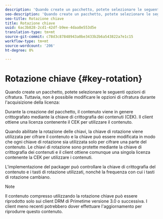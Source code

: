 ```yaml
---
description: 'Quando create un pacchetto, potete selezionare le seguenti opzioni di cifratura. Tuttavia, non è possibile modificare le opzioni di cifratura durante l''acquisizione della licenza '
seo-description: 'Quando create un pacchetto, potete selezionare le seguenti opzioni di cifratura. Tuttavia, non è possibile modificare le opzioni di cifratura durante l''acquisizione della licenza '
seo-title: Rotazione chiave
title: Rotazione chiave
uuid: 6ac3b828-2cd1-42df-b9ee-4daa8e553d5e
translation-type: tm+mt
source-git-commit: c78d3c87848943a0be3433b2b6a543822a7e1c15
workflow-type: tm+mt
source-wordcount: '206'
ht-degree: 0%

---
```



# Rotazione chiave {#key-rotation}

Quando create un pacchetto, potete selezionare le seguenti opzioni di cifratura. Tuttavia, non è possibile modificare le opzioni di cifratura durante l&#39;acquisizione della licenza:

Durante la creazione del pacchetto, il contenuto viene in genere crittografato mediante la chiave di crittografia dei contenuti (CEK). Il client ottiene una licenza contenente il CEK per utilizzare il contenuto.

Quando abilitate la rotazione delle chiavi, la chiave di rotazione viene utilizzata per cifrare il contenuto e la chiave può essere modificata in modo che ogni chiave di rotazione sia utilizzata solo per cifrare una parte del contenuto. Le chiavi di rotazione sono protette mediante la chiave di crittografia dei contenuti e il client ottiene comunque una singola licenza contenente la CEK per utilizzare i contenuti.

L’implementazione del packager può controllare la chiave di crittografia del contenuto e i tasti di rotazione utilizzati, nonché la frequenza con cui i tasti di rotazione cambiano.

>[!NOTE]
>
>Il contenuto compresso utilizzando la rotazione chiave può essere riprodotto solo sui client DRM di Primetime versione 3.0 o successiva. I client meno recenti potrebbero dover effettuare l&#39;aggiornamento per riprodurre questo contenuto.